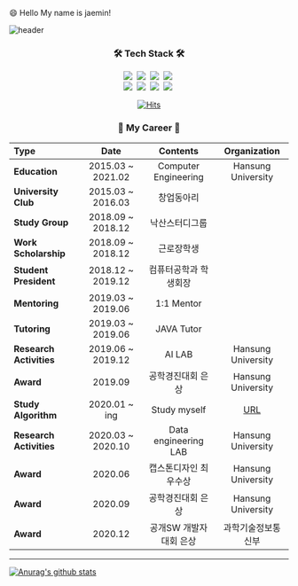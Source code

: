 😄 Hello My name is jaemin!

![header](https://capsule-render.vercel.app/api?type=slice&color=auto&height=150&section=header&text=YOONJAEMIN&fontSize=70&animation=twinkling)

<h3 align="center">🛠 Tech Stack 🛠</h3>

<p align="center"> 
  <img src="https://img.shields.io/badge/Java-007396?style=flat-square&logo=Java&logoColor=white"/></a>&nbsp 
  <img src="https://img.shields.io/badge/Python-3766AB?style=flat-square&logo=Python&logoColor=white"/></a>&nbsp 
  <img src="https://img.shields.io/badge/C-A8B9CC?style=flat-square&logo=C&logoColor=white"/></a>&nbsp 
  <img src="https://img.shields.io/badge/Javascript-ffb13b?style=flat-square&logo=javascript&logoColor=white"/></a>&nbsp 
  <br>
  <img src="https://img.shields.io/badge/Django-092E20?style=flat-square&logo=Django&logoColor=white"/></a>&nbsp 
  <img src="https://img.shields.io/badge/Mysql-E6B91E?style=flat-square&logo=MySql&logoColor=white"/></a>&nbsp 
  <img src="https://img.shields.io/badge/aws-333664?style=flat-square&logo=amazon-aws&logoColor=white"/></a>&nbsp
  <img src="https://img.shields.io/badge/css-1572B6?style=flat-square&logo=css3&logoColor=white"/></a>&nbsp 
</p>

<div align=center>

[![Hits](https://hits.seeyoufarm.com/api/count/incr/badge.svg?url=https%3A%2F%2Fgithub.com%2FJaeMinYooon&count_bg=%2379C83D&title_bg=%23555555&icon=&icon_color=%23E7E7E7&title=hits&edge_flat=false)](https://hits.seeyoufarm.com)

</div>


<h3 align="center">🌱 My Career 🌱</h3>           

| **Type** | **Date** | **Contents** | **Organization** |
|:------- | :-------: | :-------: | :-------: |
| **Education** | 2015.03 ~ 2021.02 | Computer Engineering | Hansung University |
| **University Club** | 2015.03 ~ 2016.03 | 창업동아리 | 
| **Study Group** | 2018.09 ~ 2018.12 | 낙산스터디그룹 | 
| **Work Scholarship** | 2018.09 ~ 2018.12 | 근로장학생 | 
| **Student President** | 2018.12 ~ 2019.12 | 컴퓨터공학과 학생회장 | 
| **Mentoring** | 2019.03 ~ 2019.06 | 1:1 Mentor | 
| **Tutoring** | 2019.03 ~ 2019.06 | JAVA Tutor | 
| **Research Activities** | 2019.06 ~ 2019.12 | AI LAB | Hansung University |
| **Award** | 2019.09 | 공학경진대회 은상 | Hansung University |
| **Study Algorithm** | 2020.01 ~ ing | Study myself | [URL](https://github.com/JaeMinYooon/algorithm) |
| **Research Activities** | 2020.03 ~ 2020.10 | Data engineering LAB | Hansung University |
| **Award** | 2020.06 | 캡스톤디자인 최우수상 | Hansung University |
| **Award** | 2020.09 | 공학경진대회 은상 | Hansung University |
| **Award** | 2020.12 | 공개SW 개발자대회 은상 | 과학기술정보통신부 |

-----

  [![Anurag's github stats](https://github-readme-stats.vercel.app/api?username=JaeMinYooon)](https://github.com/anuraghazra/github-readme-stats)



<!--
**JaeMinYooon/JaeMinYooon** is a ✨ _special_ ✨ repository because its `README.md` (this file) appears on your GitHub profile.

Here are some ideas to get you started:

- 🔭 I’m currently working on ...
- 🌱 I’m currently learning ...
- 👯 I’m looking to collaborate on ...
- 🤔 I’m looking for help with ...
- 💬 Ask me about ...
- 📫 How to reach me: ...
- 😄 Pronouns: ...
- ⚡ Fun fact: ...
-->
